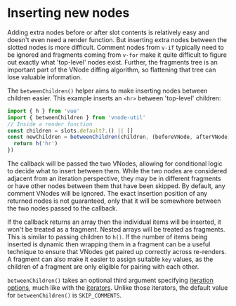 # Inserting new nodes

Adding extra nodes before or after slot contents is relatively easy and doesn't even need a render function. But inserting extra nodes between the slotted nodes is more difficult. Comment nodes from `v-if` typically need to be ignored and fragments coming from `v-for` make it quite difficult to figure out exactly what 'top-level' nodes exist. Further, the fragments tree is an important part of the VNode diffing algorithm, so flattening that tree can lose valuable information.

The `betweenChildren()` helper aims to make inserting nodes between children easier. This example inserts an `<hr>` between 'top-level' children:

```js
import { h } from 'vue'
import { betweenChildren } from 'vnode-util'
// Inside a render function
const children = slots.default?.() || []
const newChildren = betweenChildren(children, (beforeVNode, afterVNode) => {
  return h('hr')
})
```

The callback will be passed the two VNodes, allowing for conditional logic to decide what to insert between them. While the two nodes are considered adjacent from an iteration perspective, they may be in different fragments or have other nodes between them that have been skipped. By default, any comment VNodes will be ignored. The exact insertion position of any returned nodes is not guaranteed, only that it will be somewhere between the two nodes passed to the callback.

If the callback returns an array then the individual items will be inserted, it won't be treated as a fragment. Nested arrays will be treated as fragments. This is similar to passing children to `h()`. If the number of items being inserted is dynamic then wrapping them in a fragment can be a useful technique to ensure that VNodes get paired up correctly across re-renders. A fragment can also make it easier to assign suitable `key` values, as the children of a fragment are only eligible for pairing with each other.

`betweenChildren()` takes an optional third argument specifying [iteration options](/api/#iterationoptions), much like with the [iterators](/guide/iterators.html). Unlike those iterators, the default value for `betweenChildren()` is `SKIP_COMMENTS`.
